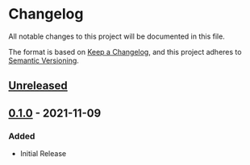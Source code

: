 # Changelog
All notable changes to this project will be documented in this file.

The format is based on [Keep a Changelog](https://keepachangelog.com/en/1.0.0/),
and this project adheres to [Semantic Versioning](https://semver.org/spec/v2.0.0.html).

## [Unreleased]

## [0.1.0] - 2021-11-09
### Added
- Initial Release

[Unreleased]: https://github.com/rust-playground/anydate/compare/v0.1.0...HEAD
[0.1.0]: https://github.com/rust-playground/anydate/commit/95a56c15d096effa95b8dcd5696358ee1c271db3
